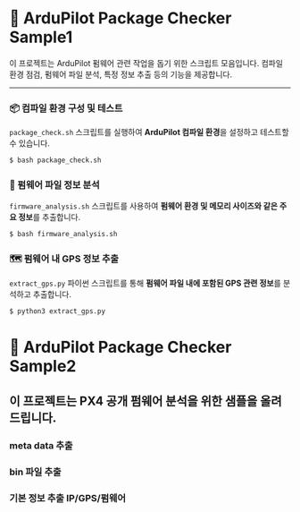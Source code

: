 # 🚀 ArduPilot Package Checker Sample1
이 프로젝트는 ArduPilot 펌웨어 관련 작업을 돕기 위한 스크립트 모음입니다. 컴파일 환경 점검, 펌웨어 파일 분석, 특정 정보 추출 등의 기능을 제공합니다.

---

### 📦 컴파일 환경 구성 및 테스트

`package_check.sh` 스크립트를 실행하여 **ArduPilot 컴파일 환경**을 설정하고 테스트할 수 있습니다.

```bash
$ bash package_check.sh
```

### 💾 펌웨어 파일 정보 분석
`firmware_analysis.sh` 스크립트를 사용하여 **펌웨어 환경 및 메모리 사이즈와 같은 주요 정보**를 추출합니다.

```bash
$ bash firmware_analysis.sh
```

### 🗺️ 펌웨어 내 GPS 정보 추출
`extract_gps.py` 파이썬 스크립트를 통해 **펌웨어 파일 내에 포함된 GPS 관련 정보**를 분석하고 추출합니다.

```bash
$ python3 extract_gps.py
```

# 🚀 ArduPilot Package Checker Sample2
이 프로젝트는 PX4 공개 펌웨어 분석을 위한 샘플을 올려 드립니다.
---
### meta data 추출

### bin 파일 추출 

### 기본 정보 추출 IP/GPS/펌웨어
